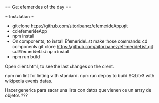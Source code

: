 == Get efemerides of the day ==

= Instalation =

- git clone https://github.com/aitoribanez/efemerideApp.git
- cd efemerideApp
- npm install
- On components, to install EfemerideList make those commands:
  cd components
  git clone https://github.com/aitoribanez/efemerideList.git
  cd EfemerideList
  npm install
- npm run build

Open client.html, to see the last changes on the client.

npm run lint for linting with standard.
npm run deploy to build SQLite3 with wikipedia events datas.



Hacer <EfemerideList> generica para sacar una lista con datos que vienen de un array de objetos ???


